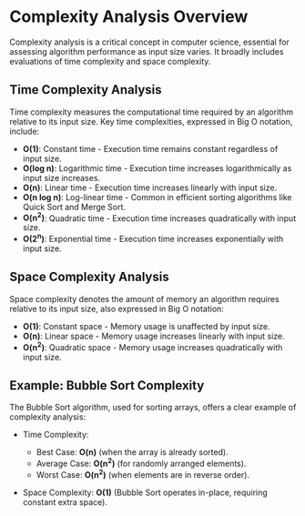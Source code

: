 # Complexity Analysis Overview

Complexity analysis is a critical concept in computer science, essential for assessing algorithm performance as input size varies. It broadly includes evaluations of time complexity and space complexity.

## Time Complexity Analysis

Time complexity measures the computational time required by an algorithm relative to its input size. Key time complexities, expressed in Big O notation, include:

- **O(1)**: Constant time - Execution time remains constant regardless of input size.
- **O(log n)**: Logarithmic time - Execution time increases logarithmically as input size increases.
- **O(n)**: Linear time - Execution time increases linearly with input size.
- **O(n log n)**: Log-linear time - Common in efficient sorting algorithms like Quick Sort and Merge Sort.
- **O(n<sup>2</sup>)**: Quadratic time - Execution time increases quadratically with input size.
- **O(2<sup>n</sup>)**: Exponential time - Execution time increases exponentially with input size.

## Space Complexity Analysis

Space complexity denotes the amount of memory an algorithm requires relative to its input size, also expressed in Big O notation:

- **O(1)**: Constant space - Memory usage is unaffected by input size.
- **O(n)**: Linear space - Memory usage increases linearly with input size.
- **O(n<sup>2</sup>)**: Quadratic space - Memory usage increases quadratically with input size.

## Example: Bubble Sort Complexity

The Bubble Sort algorithm, used for sorting arrays, offers a clear example of complexity analysis:

- Time Complexity: 
  - Best Case: **O(n)** (when the array is already sorted).
  - Average Case: **O(n<sup>2</sup>)** (for randomly arranged elements).
  - Worst Case: **O(n<sup>2</sup>)** (when elements are in reverse order).

- Space Complexity: **O(1)** (Bubble Sort operates in-place, requiring constant extra space).


